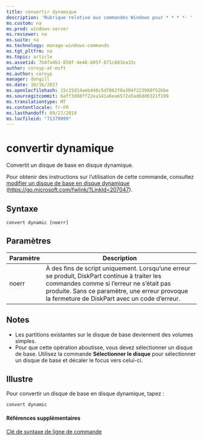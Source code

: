 ```yaml
---
title: convertir dynamique
description: 'Rubrique relative aux commandes Windows pour * * * *- '
ms.custom: na
ms.prod: windows-server
ms.reviewer: na
ms.suite: na
ms.technology: manage-windows-commands
ms.tgt_pltfrm: na
ms.topic: article
ms.assetid: 7b8fa4b1-850f-4e48-b05f-871c883ea33c
author: coreyp-at-msft
ms.author: coreyp
manager: dongill
ms.date: 10/16/2017
ms.openlocfilehash: 15c15d14aeb440c5d7862f0a304f223988f52bbe
ms.sourcegitcommit: 6aff3d88ff22ea141a6ea6572a5ad8dd6321f199
ms.translationtype: MT
ms.contentlocale: fr-FR
ms.lasthandoff: 09/27/2019
ms.locfileid: "71379099"
---
```

# <a name="convert-dynamic"></a>convertir dynamique



Convertit un disque de base en disque dynamique.

Pour obtenir des instructions sur l’utilisation de cette commande, consultez [modifier un disque de base en disque dynamique](https://go.microsoft.com/fwlink/?LinkId=207047) (https://go.microsoft.com/fwlink/?LinkId=207047).

## <a name="syntax"></a>Syntaxe

```
convert dynamic [noerr]
```

## <a name="parameters"></a>Paramètres

|Paramètre|Description|
|---------|-----------|
|noerr|À des fins de script uniquement. Lorsqu’une erreur se produit, DiskPart continue à traiter les commandes comme si l’erreur ne s’était pas produite. Sans ce paramètre, une erreur provoque la fermeture de DiskPart avec un code d’erreur.|

## <a name="remarks"></a>Notes

-   Les partitions existantes sur le disque de base deviennent des volumes simples.
-   Pour que cette opération aboutisse, vous devez sélectionner un disque de base. Utilisez la commande **Sélectionner le disque** pour sélectionner un disque de base et décaler le focus vers celui-ci.

## <a name="BKMK_examples"></a>Illustre

Pour convertir un disque de base en disque dynamique, tapez :
```
convert dynamic
```

#### <a name="additional-references"></a>Références supplémentaires

[Clé de syntaxe de ligne de commande](command-line-syntax-key.md)

